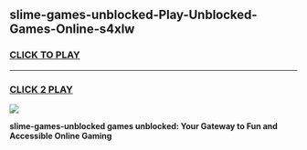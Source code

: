 
## slime-games-unblocked-Play-Unblocked-Games-Online-s4xlw
<h3>
<a href="https://premium76.site?title=slime-games-unblocked&ref=24A">CLICK TO PLAY</a></h3>
<hr>

<h3>
<a href="https://premium76.site?title=slime-games-unblocked&ref=24A">CLICK 2 PLAY</a>
  
</h3>

<a href="https://premium76.site?title=slime-games-unblocked&ref=24A"><img src="https://clearcache.store/games.png"></a>


**slime-games-unblocked games unblocked: Your Gateway to Fun and Accessible Online Gaming**
